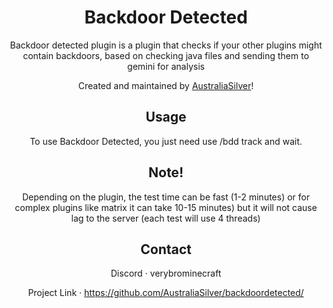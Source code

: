 <div align='center'>

<h1>Backdoor Detected</h1>
<p>Backdoor detected plugin is a plugin that checks if your other plugins might contain backdoors, based on checking java files and sending them to gemini for analysis</p>

<p>Created and maintained by <a href="https://github.com/AustraliaSilver">AustraliaSilver</a>!</p>

## Usage

To use Backdoor Detected, you just need use /bdd track and wait. 

## Note! 
Depending on the plugin, the test time can be fast (1-2 minutes) or for complex plugins like matrix it can take 10-15 minutes) but it will not cause lag to the server (each test will use 4 threads)

## Contact
Discord · verybrominecraft

Project Link · https://github.com/AustraliaSilver/backdoordetected/
